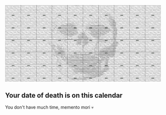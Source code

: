 <img src="README/background.png">

## Your date of death is on this calendar

You don't have much time, memento mori :skull: 